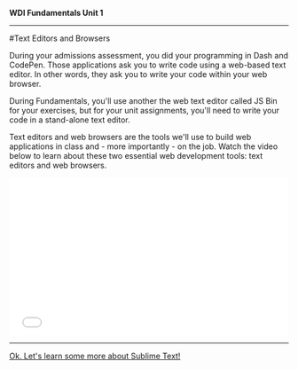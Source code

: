 **WDI Fundamentals Unit 1**

---

#Text Editors and Browsers

During your admissions assessment, you did your programming in Dash and CodePen. Those applications ask you to write code using a web-based text editor. In other words, they ask you to write your code within your web browser.

During Fundamentals, you'll use another the web text editor called JS Bin for your exercises, but for your unit assignments, you'll need to write your code in a stand-alone text editor.

Text editors and web browsers are the tools we'll use to build web applications in class and - more importantly - on the job. Watch the video below to learn about these two essential web development tools: text editors and web browsers.

<div class="wistia_responsive_padding" style="padding:56.25% 0 0 0;position:relative;"><div class="wistia_responsive_wrapper" style="height:100%;left:0;position:absolute;top:0;width:100%;"><iframe src="//fast.wistia.net/embed/iframe/cas8lb36dt?seo=false&videoFoam=true" allowtransparency="true" frameborder="0" scrolling="no" class="wistia_embed" name="wistia_embed" allowfullscreen mozallowfullscreen webkitallowfullscreen oallowfullscreen msallowfullscreen width="100%" height="100%"></iframe></div></div>
<script src="//fast.wistia.net/assets/external/E-v1.js" async></script>

---

[Ok. Let's learn some more about Sublime Text!](05_lesson.md)
